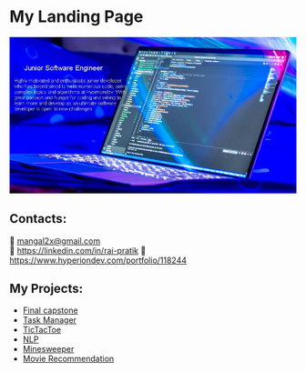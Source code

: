 # My Landing Page


  
<img alt="Background image" src="/image/bg_image.jpg">

## Contacts:
📧 mangal2x@gmail.com  <br>       🔗 https://linkedin.com/in/rai-pratik         🔗 https://www.hyperiondev.com/portfolio/118244       
## My Projects:
* [Final capstone](https://github.com/4rr0wh34d/final_capstone)
* [Task Manager](https://github.com/4rr0wh34d/Task_Manager)
* [TicTacToe](https://github.com/4rr0wh34d/TicTacToe_console)
* [NLP](https://github.com/4rr0wh34d/NLP)
* [Minesweeper](https://github.com/4rr0wh34d/minesweeper)
* [Movie Recommendation](https://github.com/4rr0wh34d/Movie_recommendation)

<!-- **4rr0wh34d/4rr0wh34d** is a ✨ _special_ ✨ repository because its `README.md` (this file) appears on your GitHub profile.



Here are some ideas to get you started:

▶️ 

- 🔭 I’m currently working on ...
- 🌱 I’m currently learning ...
- 👯 I’m looking to collaborate on ...
- 🤔 I’m looking for help with ...
- 💬 Ask me about ...
- 📫 How to reach me: ...
- 😄 Pronouns: ...
- ⚡ Fun fact: ...
-->
